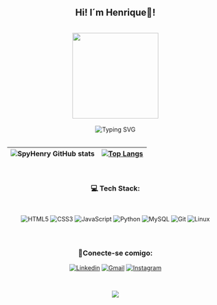 <div align="center">
  
  ## Hi! I´m Henrique👋!
  
</div>

<br>
      
<div align="center">
  <img src="https://github.com/TheDudeThatCode/TheDudeThatCode/blob/master/Assets/Developer.gif" width="200">
</div>

<br>

<div align="center">
<img src="https://typingsvg.vercel.app/api/svg?backgroundOpacity=0&cursorStyle=underline&lines=%5B%7B%22text%22%3A%22Hello%2C+World%21%22%2C%22color%22%3A%22%230078c2%22%2C%22typingSpeed%22%3A0.1%2C%22deleteSpeed%22%3A0.1%7D%2C%7B%22text%22%3A%22Welcome+to+my+profile%21%22%2C%22color%22%3A%22%230078c2%22%2C%22typingSpeed%22%3A0.1%2C%22deleteSpeed%22%3A0.1%7D%5D" alt="Typing SVG" />
</div>

<br>

<div align="center">

  | ![SpyHenry GitHub stats](https://github-readme-stats.vercel.app/api?username=SpyHenry&show_icons=true&theme=github_dark) | [![Top Langs](https://github-readme-stats.vercel.app/api/top-langs/?username=SpyHenry&layout=donut&show_icons=true&theme=github_dark)](https://github.com/SpyHenry/github-readme-stats) |
| :-: | :-: |

<br>

  <h3>💻 Tech Stack:</h3>
  
</div>

<div align="center" style="display: inline_block"><br>

![HTML5](https://img.shields.io/badge/HTML5-E34F26?style=for-the-badge&logo=html5&logoColor=white)
![CSS3](https://img.shields.io/badge/CSS3-1572B6?style=for-the-badge&logo=css3&logoColor=white)
![JavaScript](https://img.shields.io/badge/JavaScript-F7DF1E?style=for-the-badge&logo=javascript&logoColor=black)
![Python](https://img.shields.io/badge/python-3670A0?style=for-the-badge&logo=python&logoColor=ffdd54)
![MySQL](https://img.shields.io/badge/MySQL-00000F?style=for-the-badge&logo=mysql&logoColor=white)
![Git](https://img.shields.io/badge/GIT-E44C30?style=for-the-badge&logo=git&logoColor=white)
![Linux](https://img.shields.io/badge/Linux-000?style=for-the-badge&logo=linux&logoColor=FCC624)
  
</div>

<br>

##

<div align="center">
   <h3> 🛜Conecte-se comigo:</h3> 

  [![Linkedin](https://img.shields.io/badge/LinkedIn-2e3440?style=for-the-badge&logo=linkedin&logoColor=fff)](https://www.linkedin.com/in/henrique-baptista-bandeira/)
  [![Gmail](https://img.shields.io/badge/Gmail-333333?style=for-the-badge&logo=gmail&logoColor=fff)](mailto:henrybbandeira@gmail.com)
  [![Instagram](https://img.shields.io/badge/Instagram-2e3440?style=for-the-badge&logo=instagram&logoColor=fff)](https://www.instagram.com/henry_bband/)

</div>
<br>
<p align="center"><img src=https://github.com/TheDudeThatCode/TheDudeThatCode/blob/master/Assets/dino.gif></p>

<img src="https://www.animatedimages.org/data/media/562/animated-line-image-0184.gif" width="1920" height=0.4/>
